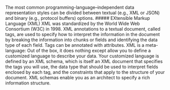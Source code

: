 The most common programming-language–independent data representation styles can be divided between textual (e.g., XML or JSON) and binary (e.g., protocol buffers) options. ##### EXtensible Markup Language (XML) XML was standardized by the World Wide Web Consortium (W3C) in 1998. XML annotations to a textual document, called tags, are used to specify how to interpret the information in the document by breaking the information into chunks or fields and identifying the data type of each field. Tags can be annotated with attributes. XML is a meta-language: Out of the box, it does nothing except allow you to define a customized language to describe your data. Your customized language is defined by an XML schema, which is itself an XML document that specifies the tags you will use, the data type that should be used to interpret fields enclosed by each tag, and the constraints that apply to the structure of your document. XML schemas enable you as an architect to specify a rich information structure.